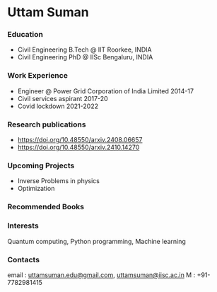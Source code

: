 # Uttam Suman

### Education
- Civil Engineering B.Tech @ IIT Roorkee, INDIA
- Civil Engineering PhD @ IISc Bengaluru, INDIA

### Work Experience
- Engineer @ Power Grid Corporation of India Limited 2014-17
- Civil services aspirant 2017-20
- Covid lockdown 2021-2022

### Research publications
- https://doi.org/10.48550/arxiv.2408.06657
- https://doi.org/10.48550/arxiv.2410.14270

### Upcoming Projects
- Inverse Problems in physics
- Optimization

### Recommended Books

### Interests
Quantum computing, Python programming, Machine learning

### Contacts
email : uttamsuman.edu@gmail.com, uttamsuman@iisc.ac.in
M : +91-7782981415 
